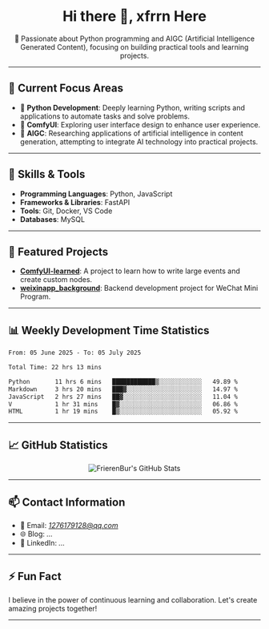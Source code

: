 <h1 align="center">Hi there 👋, xfrrn Here</h1>

<p align="center">
  🎯 Passionate about Python programming and AIGC (Artificial Intelligence Generated Content), focusing on building practical tools and learning projects.
</p>

---

## 🧠 Current Focus Areas

- 🐍 **Python Development**: Deeply learning Python, writing scripts and applications to automate tasks and solve problems.
- 🧩 **ComfyUI**: Exploring user interface design to enhance user experience.
- 🤖 **AIGC**: Researching applications of artificial intelligence in content generation, attempting to integrate AI technology into practical projects.

---

## 🔧 Skills & Tools

- **Programming Languages**: Python, JavaScript
- **Frameworks & Libraries**: FastAPI
- **Tools**: Git, Docker, VS Code
- **Databases**: MySQL

---

## 📂 Featured Projects

- [**ComfyUI-learned**](https://github.com/FrierenBur/ComfyUI-learned): A project to learn how to write large events and create custom nodes.
- [**weixinapp_background**](https://github.com/FrierenBur/weixinapp_background): Backend development project for WeChat Mini Program.

---

## 📊 Weekly Development Time Statistics
<!--START_SECTION:waka-->

```txt
From: 05 June 2025 - To: 05 July 2025

Total Time: 22 hrs 13 mins

Python       11 hrs 6 mins   ████████████▒░░░░░░░░░░░░   49.89 %
Markdown     3 hrs 20 mins   ███▓░░░░░░░░░░░░░░░░░░░░░   14.97 %
JavaScript   2 hrs 27 mins   ██▓░░░░░░░░░░░░░░░░░░░░░░   11.04 %
V            1 hr 31 mins    █▓░░░░░░░░░░░░░░░░░░░░░░░   06.86 %
HTML         1 hr 19 mins    █▒░░░░░░░░░░░░░░░░░░░░░░░   05.92 %
```

<!--END_SECTION:waka-->



---

## 📈 GitHub Statistics

<p align="center">
  <img src="https://github-readme-stats.vercel.app/api?username=FrierenBur&show_icons=true&theme=radical" alt="FrierenBur's GitHub Stats" />
</p>

---

## 📫 Contact Information

- 📧 Email: *1276179128@qq.com*
- 🌐 Blog: *...*
- 💼 LinkedIn: *...*

---

## ⚡ Fun Fact

I believe in the power of continuous learning and collaboration. Let's create amazing projects together!

---
